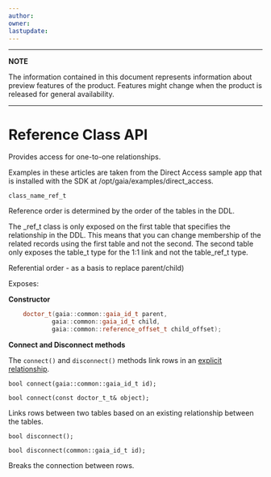 ```yaml
---
author: 
owner: 
lastupdate: 
---
```


---

**NOTE**

The information contained in this document represents information about preview features of the product. Features might change when the product is released for general availability.

---

# Reference Class API

Provides access for one-to-one relationships.

Examples in these articles are taken from the Direct Access sample app that is installed with the SDK at /opt/gaia/examples/direct_access.

`class_name_ref_t`

Reference order is determined by the order of the tables in the DDL.

The _ref_t class is only exposed on the first table that specifies the relationship in the DDL. This means that you can change membership of the related records using the first table and not the second. The second table only exposes the table_t type for the 1:1 link and not the table_ref_t type.

Referential order - as a basis to replace parent/child)

Exposes:

**Constructor**

```cpp
    doctor_t(gaia::common::gaia_id_t parent,
            gaia::common::gaia_id_t child,
            gaia::common::reference_offset_t child_offset);
```


**Connect and Disconnect methods**

The `connect()` and `disconnect()` methods link rows in an [explicit relationship](ddl-relationships.md).

`bool connect(gaia::common::gaia_id_t id);`

`bool connect(const doctor_t_t& object);`

Links rows between two tables based on an existing relationship between the tables.

`bool disconnect();`

`bool disconnect(common::gaia_id_t id);`

Breaks the connection between rows. 